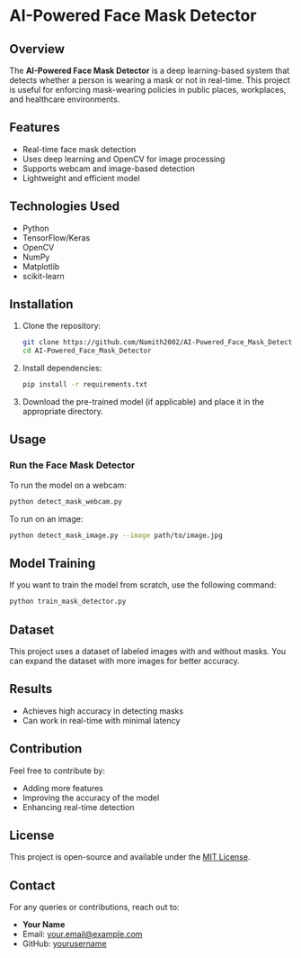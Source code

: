 # AI-Powered Face Mask Detector

## Overview
The **AI-Powered Face Mask Detector** is a deep learning-based system that detects whether a person is wearing a mask or not in real-time. This project is useful for enforcing mask-wearing policies in public places, workplaces, and healthcare environments.

## Features
- Real-time face mask detection
- Uses deep learning and OpenCV for image processing
- Supports webcam and image-based detection
- Lightweight and efficient model

## Technologies Used
- Python
- TensorFlow/Keras
- OpenCV
- NumPy
- Matplotlib
- scikit-learn

## Installation
1. Clone the repository:
   ```bash
   git clone https://github.com/Namith2002/AI-Powered_Face_Mask_Detector.git
   cd AI-Powered_Face_Mask_Detector
   ```

2. Install dependencies:
   ```bash
   pip install -r requirements.txt
   ```

3. Download the pre-trained model (if applicable) and place it in the appropriate directory.

## Usage
### Run the Face Mask Detector
To run the model on a webcam:
```bash
python detect_mask_webcam.py
```

To run on an image:
```bash
python detect_mask_image.py --image path/to/image.jpg
```

## Model Training
If you want to train the model from scratch, use the following command:
```bash
python train_mask_detector.py
```

## Dataset
This project uses a dataset of labeled images with and without masks. You can expand the dataset with more images for better accuracy.

## Results
- Achieves high accuracy in detecting masks
- Can work in real-time with minimal latency

## Contribution
Feel free to contribute by:
- Adding more features
- Improving the accuracy of the model
- Enhancing real-time detection

## License
This project is open-source and available under the [MIT License](LICENSE).

## Contact
For any queries or contributions, reach out to:
- **Your Name**
- Email: your.email@example.com
- GitHub: [yourusername](https://github.com/yourusername)

